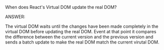 When does React's Virtual DOM update the real DOM?

ANSWER: 

The virtual DOM waits until the changes have been made completely in the virtual DOM before updating the real DOM. Event at that point it compares the difference between the current version and the previous version and sends a batch update to make the real DOM match the current virutal DOM. 